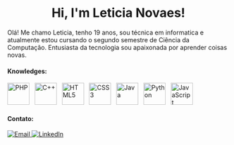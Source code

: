 <h1 align="center">Hi, I'm Leticia Novaes!</h1>

<p>Olá! Me chamo Leticia, tenho 19 anos, sou técnica em informatica e atualmente estou cursando o segundo semestre de Ciência da Computação. Entusiasta da tecnologia sou apaixonada por aprender coisas novas.</p>

<h4>Knowledges: </h4>
<p>
  <img src="https://cdn.freebiesupply.com/logos/large/2x/php-logo-png-transparent.png" alt="PHP" width="50"/>&nbsp;&nbsp;
  <img src="https://img.icons8.com/color/48/000000/c-plus-plus-logo.png" alt="C++" width="50"/>&nbsp;&nbsp;
  <img src="https://img.icons8.com/color/48/000000/html-5.png" alt="HTML5" width="50"/>&nbsp;&nbsp;
  <img src="https://img.icons8.com/color/48/000000/css3.png" alt="CSS3" width="50"/>&nbsp;&nbsp;
  <img src="https://img.icons8.com/color/48/000000/java-coffee-cup-logo.png" alt="Java" width="50"/>&nbsp;&nbsp;
  <img src="https://img.icons8.com/color/48/000000/python.png" alt="Python" width="50"/>&nbsp;&nbsp;
  <img src="https://img.icons8.com/color/48/000000/javascript.png" alt="JavaScript" width="50"/>
</p>

<h4>Contato: </h4>
<a href="mailto:leticia.n.antunes@gmail.com">
    <img src="https://img.shields.io/badge/Email-D14836?style=for-the-badge&logo=gmail&logoColor=white" alt="Email">
</a>
<a href="https://www.linkedin.com/in/seu-perfil-linkedin" target="_blank">
    <img src="https://img.shields.io/badge/LinkedIn-0077B5?style=for-the-badge&logo=linkedin&logoColor=white" alt="LinkedIn">
</a>



<!---
LeticiaNovaesAntunes/LeticiaNovaesAntunes is a ✨ special ✨ repository because its `README.md` (this file) appears on your GitHub profile.
You can click the Preview link to take a look at your changes.
--->
